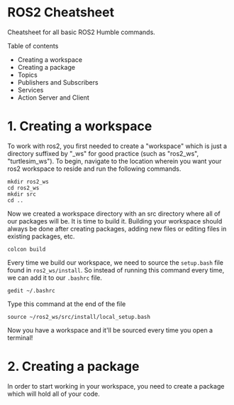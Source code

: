 # ROS2 Cheatsheet

Cheatsheet for all basic ROS2 Humble commands.

Table of contents

-   Creating a workspace
-   Creating a package
-   Topics
-   Publishers and Subscribers
-   Services
-   Action Server and Client

# 1. Creating a workspace

To work with ros2, you first needed to create a "workspace" which is just a directory suffixed by "\_ws" for good practice (such as "ros2_ws", "turtlesim_ws"). To begin, navigate to the location wherein you want your ros2 workspace to reside and run the following commands.

```
mkdir ros2_ws
cd ros2_ws
mkdir src
cd ..
```

Now we created a workspace directory with an src directory where all of our packages will be. It is time to build it. Building your workspace should always be done after creating packages, adding new files or editing files in existing packages, etc.

```
colcon build
```

Every time we build our workspace, we need to source the `setup.bash` file found in `ros2_ws/install`. So instead of running this command every time, we can add it to our `.bashrc` file.

```
gedit ~/.bashrc
```

Type this command at the end of the file

```
source ~/ros2_ws/src/install/local_setup.bash
```

Now you have a workspace and it'll be sourced every time you open a terminal!

# 2. Creating a package

In order to start working in your workspace, you need to create a package which will hold all of your code.
